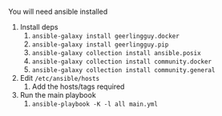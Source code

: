 You will need ansible installed

 1. Install deps
	 1. `ansible-galaxy install geerlingguy.docker`
	 2. `ansible-galaxy install geerlingguy.pip`
	 3. `ansible-galaxy collection install ansible.posix`
	 4. `ansible-galaxy collection install community.docker`
	 5. `ansible-galaxy collection install community.general`
 2.  Edit `/etc/ansible/hosts`
	 1. Add the hosts/tags required
 3. Run the main playbook
	 1. `ansible-playbook -K -l all main.yml`


